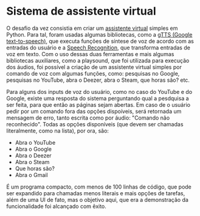 # Sistema de assistente virtual

O desafio da vez consistia em criar um [assistente virtual](https://github.com/msccobra/DIO-BairesDev/blob/main/Assistente%20virtual/DIO%20assistente.py) simples em Python. Para tal, foram usadas algumas bibliotecas, como a [gTTS (Google text-to-speech)](https://gtts.readthedocs.io/en/latest/index.html), que executa funções de síntese de voz de acordo com as entradas do usuário e a [Speech Recognition](https://pypi.org/project/SpeechRecognition/), que transforma entradas de voz em texto. Com o uso dessas duas ferramentas e mais algumas bibliotecas auxiliares, como a playsound, que foi utilizada para execução dos áudios, foi possível a criação de um assistente virtual simples por comando de voz com algumas funções, como: pesquisas no Google, pesquisas no YouTube, abra o Deezer, abra o Steam, que horas são? etc.

Para alguns dos inputs de voz do usuário, como no caso do YouTube e do Google, existe uma resposta do sistema perguntando qual a pesdquisa a ser feita, para que então as páginas sejam abertas. Em caso de o usuário pedir por um comando fora das opções dispoíveis, será retornada um mensagem de erro, tanto escrita como por áudio: "Comando não reconhecido".
Todas as opções disponíveis (que devem ser chamadas literalmente, como na lista), por ora, são:
- Abra o YouTube
- Abra o Google
- Abra o Deezer
- Abra o Steam
- Que horas são?
- Abra o Gmail

É um programa compacto, com menos de 100 linhas de código, que pode ser expandido para chamadas menos literais e mais opções de tarefas, além de uma UI de fato, mas o objetivo aqui, que era a demonstração da funcionalidade foi alcançado com êxito.
